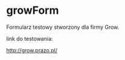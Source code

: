# growForm

Formularz testowy stworzony dla firmy Grow.

link do testowania:

http://grow.prazo.pl/

